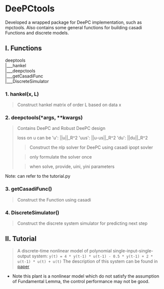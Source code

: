 # DeePCtools
Developed a wrapped package for DeePC implementation, such as mpctools.
Also contains some general functions for building casadi Functions and discrete models.

## I. Functions
deeptools \
    |___hankel \
    |___deepctools \
    |___getCasadiFunc \
    |___DiscreteSimulator

### 1. hankel(x, L)

> Construct hankel matrix of order L based on data x

### 2. deepctools(*args, **kwargs)

> Contains DeePC and Robust DeePC design
> 
> loss on u can be 'u': ||u||_R^2 'uus': ||u-us||_R^2 'du': ||du||_R^2
> 
> > Construct the nlp solver for DeePC using casadi ipopt sovler
> 
> > only formulate the solver once
> 
> > when solve, provide, uini, yini parameters

Note: can refer to the tutorial.py

### 3. getCasadiFunc()
> Construct the Function using casadi

### 4. DiscreteSimulator()
> Construct the discrete system simulator for predicting next step

## II. Tutorial

> A discrete-time nonlinear model of polynomial single-input-single-output system:
        `y(t) = 4 * y(t-1) * u(t-1) - 0.5 * y(t-1) + 2 * u(t-1) * u(t) + u(t)`
> The description of this system can be found in [paper](https://ieeexplore.ieee.org/abstract/document/10319277)

- Note this plant is a nonlinear model which do not satisfy the assumption of Fundamental Lemma, the control performance may not be good.

    

